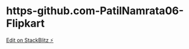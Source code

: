 # https-github.com-PatilNamrata06-Flipkart

[Edit on StackBlitz ⚡️](https://stackblitz.com/edit/web-platform-gq4gmy)